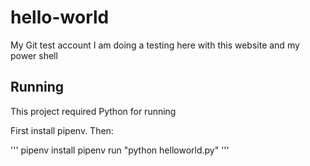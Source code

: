 # hello-world
My Git test account
I am doing a testing here
with this website and my power shell

## Running

This project required Python for running

First install pipenv. Then:

'''
pipenv  install
pipenv run "python helloworld.py"
'''
